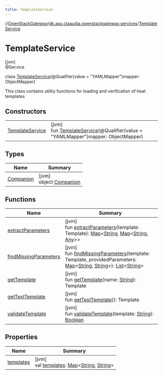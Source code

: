 ```yaml
---
title: TemplateService
---
```

//[OpenStackGateway](../../../index.html)/[dk.aau.claaudia.openstackgateway.services](../index.html)/[TemplateService](index.html)



# TemplateService



[jvm]\
@Service



class [TemplateService](index.html)(@Qualifier(value = "YAMLMapper")mapper: ObjectMapper)

This class contains utility functions for loading and verification of heat templates



## Constructors


| | |
|---|---|
| [TemplateService](-template-service.html) | [jvm]<br>fun [TemplateService](-template-service.html)(@Qualifier(value = "YAMLMapper")mapper: ObjectMapper) |


## Types


| Name | Summary |
|---|---|
| [Companion](-companion/index.html) | [jvm]<br>object [Companion](-companion/index.html) |


## Functions


| Name | Summary |
|---|---|
| [extractParameters](extract-parameters.html) | [jvm]<br>fun [extractParameters](extract-parameters.html)(template: Template): [Map](https://kotlinlang.org/api/latest/jvm/stdlib/kotlin.collections/-map/index.html)&lt;[String](https://kotlinlang.org/api/latest/jvm/stdlib/kotlin/-string/index.html), [Map](https://kotlinlang.org/api/latest/jvm/stdlib/kotlin.collections/-map/index.html)&lt;[String](https://kotlinlang.org/api/latest/jvm/stdlib/kotlin/-string/index.html), [Any](https://kotlinlang.org/api/latest/jvm/stdlib/kotlin/-any/index.html)&gt;&gt; |
| [findMissingParameters](find-missing-parameters.html) | [jvm]<br>fun [findMissingParameters](find-missing-parameters.html)(template: Template, providedParameters: [Map](https://kotlinlang.org/api/latest/jvm/stdlib/kotlin.collections/-map/index.html)&lt;[String](https://kotlinlang.org/api/latest/jvm/stdlib/kotlin/-string/index.html), [String](https://kotlinlang.org/api/latest/jvm/stdlib/kotlin/-string/index.html)&gt;): [List](https://kotlinlang.org/api/latest/jvm/stdlib/kotlin.collections/-list/index.html)&lt;[String](https://kotlinlang.org/api/latest/jvm/stdlib/kotlin/-string/index.html)&gt; |
| [getTemplate](get-template.html) | [jvm]<br>fun [getTemplate](get-template.html)(name: [String](https://kotlinlang.org/api/latest/jvm/stdlib/kotlin/-string/index.html)): Template |
| [getTestTemplate](get-test-template.html) | [jvm]<br>fun [getTestTemplate](get-test-template.html)(): Template |
| [validateTemplate](validate-template.html) | [jvm]<br>fun [validateTemplate](validate-template.html)(template: [String](https://kotlinlang.org/api/latest/jvm/stdlib/kotlin/-string/index.html)): [Boolean](https://kotlinlang.org/api/latest/jvm/stdlib/kotlin/-boolean/index.html) |


## Properties


| Name | Summary |
|---|---|
| [templates](templates.html) | [jvm]<br>val [templates](templates.html): [Map](https://kotlinlang.org/api/latest/jvm/stdlib/kotlin.collections/-map/index.html)&lt;[String](https://kotlinlang.org/api/latest/jvm/stdlib/kotlin/-string/index.html), [String](https://kotlinlang.org/api/latest/jvm/stdlib/kotlin/-string/index.html)&gt; |

